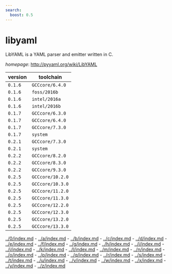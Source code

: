 ```yaml
---
search:
  boost: 0.5
---
```

# libyaml

LibYAML is a YAML parser and emitter written in C.

*homepage*: <http://pyyaml.org/wiki/LibYAML>

version | toolchain
--------|----------
``0.1.6`` | ``GCCcore/6.4.0``
``0.1.6`` | ``foss/2016b``
``0.1.6`` | ``intel/2016a``
``0.1.6`` | ``intel/2016b``
``0.1.7`` | ``GCCcore/6.3.0``
``0.1.7`` | ``GCCcore/6.4.0``
``0.1.7`` | ``GCCcore/7.3.0``
``0.1.7`` | ``system``
``0.2.1`` | ``GCCcore/7.3.0``
``0.2.1`` | ``system``
``0.2.2`` | ``GCCcore/8.2.0``
``0.2.2`` | ``GCCcore/8.3.0``
``0.2.2`` | ``GCCcore/9.3.0``
``0.2.5`` | ``GCCcore/10.2.0``
``0.2.5`` | ``GCCcore/10.3.0``
``0.2.5`` | ``GCCcore/11.2.0``
``0.2.5`` | ``GCCcore/11.3.0``
``0.2.5`` | ``GCCcore/12.2.0``
``0.2.5`` | ``GCCcore/12.3.0``
``0.2.5`` | ``GCCcore/13.2.0``
``0.2.5`` | ``GCCcore/13.3.0``

[../0/index.md](0) - [../a/index.md](a) - [../b/index.md](b) - [../c/index.md](c) - [../d/index.md](d) - [../e/index.md](e) - [../f/index.md](f) - [../g/index.md](g) - [../h/index.md](h) - [../i/index.md](i) - [../j/index.md](j) - [../k/index.md](k) - [../l/index.md](l) - [../m/index.md](m) - [../n/index.md](n) - [../o/index.md](o) - [../p/index.md](p) - [../q/index.md](q) - [../r/index.md](r) - [../s/index.md](s) - [../t/index.md](t) - [../u/index.md](u) - [../v/index.md](v) - [../w/index.md](w) - [../x/index.md](x) - [../y/index.md](y) - [../z/index.md](z)

